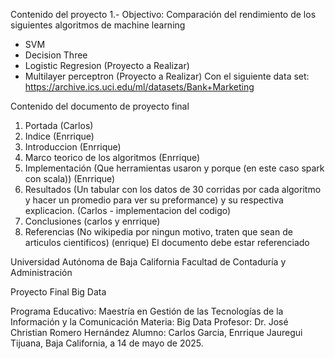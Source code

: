Contenido del proyecto
1.- Objectivo: Comparación del rendimiento de los siguientes algoritmos de machine learning
 - SVM
 - Decision Three
 - Logistic Regresion (Proyecto a Realizar)
 - Multilayer perceptron (Proyecto a Realizar)
Con el siguiente data set: https://archive.ics.uci.edu/ml/datasets/Bank+Marketing

Contenido del documento de proyecto final
1. Portada (Carlos)
2. Indice (Enrrique)
3. Introduccion (Enrrique)
4. Marco teorico de los algoritmos (Enrrique)
5. Implementación (Que herramientas usaron y porque (en este caso spark con scala)) (Enrrique)
6. Resultados (Un tabular con los datos de 30 corridas por cada algoritmo y hacer un promedio para ver su preformance)
    y su respectiva explicacion. (Carlos - implementacion del codigo)
7. Conclusiones (carlos y enrrique)
8. Referencias (No wikipedia por ningun motivo, traten que sean de articulos cientificos) (enrique)
    El documento debe estar referenciado 

Universidad Autónoma de Baja California
Facultad de Contaduría y Administración
 
Proyecto Final Big Data

Programa Educativo: Maestría en Gestión de las Tecnologías de la Información y la Comunicación
Materia: Big Data
Profesor: Dr. José Christian Romero Hernández 
Alumno: Carlos Garcia, Enrrique Jauregui
Tijuana, Baja California, a 14 de mayo de 2025.
